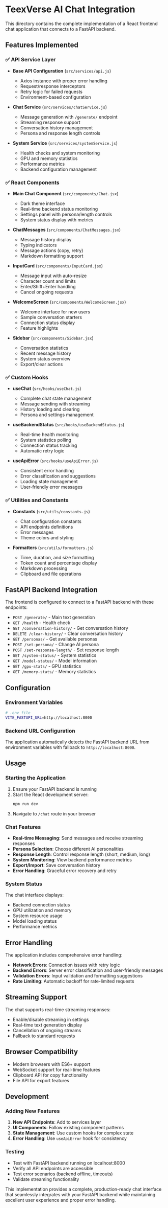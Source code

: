 # TeexVerse AI Chat Integration

This directory contains the complete implementation of a React frontend chat application that connects to a FastAPI backend.

## Features Implemented

### ✅ API Service Layer
- **Base API Configuration** (`src/services/api.js`)
  - Axios instance with proper error handling
  - Request/response interceptors
  - Retry logic for failed requests
  - Environment-based configuration
  
- **Chat Service** (`src/services/chatService.js`)
  - Message generation with `/generate/` endpoint
  - Streaming response support
  - Conversation history management
  - Persona and response length controls
  
- **System Service** (`src/services/systemService.js`)
  - Health checks and system monitoring
  - GPU and memory statistics
  - Performance metrics
  - Backend configuration management

### ✅ React Components
- **Main Chat Component** (`src/components/Chat.jsx`)
  - Dark theme interface
  - Real-time backend status monitoring
  - Settings panel with persona/length controls
  - System status display with metrics
  
- **ChatMessages** (`src/components/ChatMessages.jsx`)
  - Message history display
  - Typing indicators
  - Message actions (copy, retry)
  - Markdown formatting support
  
- **InputCard** (`src/components/InputCard.jsx`)
  - Message input with auto-resize
  - Character count and limits
  - Enter/Shift+Enter handling
  - Cancel ongoing requests
  
- **WelcomeScreen** (`src/components/WelcomeScreen.jsx`)
  - Welcome interface for new users
  - Sample conversation starters
  - Connection status display
  - Feature highlights
  
- **Sidebar** (`src/components/Sidebar.jsx`)
  - Conversation statistics
  - Recent message history
  - System status overview
  - Export/clear actions

### ✅ Custom Hooks
- **useChat** (`src/hooks/useChat.js`)
  - Complete chat state management
  - Message sending with streaming
  - History loading and clearing
  - Persona and settings management
  
- **useBackendStatus** (`src/hooks/useBackendStatus.js`)
  - Real-time health monitoring
  - System statistics polling
  - Connection status tracking
  - Automatic retry logic
  
- **useApiError** (`src/hooks/useApiError.js`)
  - Consistent error handling
  - Error classification and suggestions
  - Loading state management
  - User-friendly error messages

### ✅ Utilities and Constants
- **Constants** (`src/utils/constants.js`)
  - Chat configuration constants
  - API endpoints definitions
  - Error messages
  - Theme colors and styling
  
- **Formatters** (`src/utils/formatters.js`)
  - Time, duration, and size formatting
  - Token count and percentage display
  - Markdown processing
  - Clipboard and file operations

## FastAPI Backend Integration

The frontend is configured to connect to a FastAPI backend with these endpoints:

- `POST /generate/` - Main text generation
- `GET /health` - Health check
- `GET /conversation-history/` - Get conversation history
- `DELETE /clear-history/` - Clear conversation history
- `GET /personas/` - Get available personas
- `POST /set-persona/` - Change AI persona
- `POST /set-response-length/` - Set response length
- `GET /system-status/` - System statistics
- `GET /model-status/` - Model information
- `GET /gpu-stats/` - GPU statistics
- `GET /memory-stats/` - Memory statistics

## Configuration

### Environment Variables
```bash
# .env file
VITE_FASTAPI_URL=http://localhost:8000
```

### Backend URL Configuration
The application automatically detects the FastAPI backend URL from environment variables with fallback to `http://localhost:8000`.

## Usage

### Starting the Application
1. Ensure your FastAPI backend is running
2. Start the React development server:
   ```bash
   npm run dev
   ```
3. Navigate to `/chat` route in your browser

### Chat Features
- **Real-time Messaging**: Send messages and receive streaming responses
- **Persona Selection**: Choose different AI personalities
- **Response Length**: Control response length (short, medium, long)
- **System Monitoring**: View backend performance metrics
- **Export/Import**: Save conversation history
- **Error Handling**: Graceful error recovery and retry

### System Status
The chat interface displays:
- Backend connection status
- GPU utilization and memory
- System resource usage
- Model loading status
- Performance metrics

## Error Handling

The application includes comprehensive error handling:
- **Network Errors**: Connection issues with retry logic
- **Backend Errors**: Server error classification and user-friendly messages
- **Validation Errors**: Input validation and formatting suggestions
- **Rate Limiting**: Automatic backoff for rate-limited requests

## Streaming Support

The chat supports real-time streaming responses:
- Enable/disable streaming in settings
- Real-time text generation display
- Cancellation of ongoing streams
- Fallback to standard requests

## Browser Compatibility

- Modern browsers with ES6+ support
- WebSocket support for real-time features
- Clipboard API for copy functionality
- File API for export features

## Development

### Adding New Features
1. **New API Endpoints**: Add to services layer
2. **UI Components**: Follow existing component patterns
3. **State Management**: Use custom hooks for complex state
4. **Error Handling**: Use `useApiError` hook for consistency

### Testing
- Test with FastAPI backend running on localhost:8000
- Verify all API endpoints are accessible
- Test error scenarios (backend offline, timeouts)
- Validate streaming functionality

This implementation provides a complete, production-ready chat interface that seamlessly integrates with your FastAPI backend while maintaining excellent user experience and proper error handling.